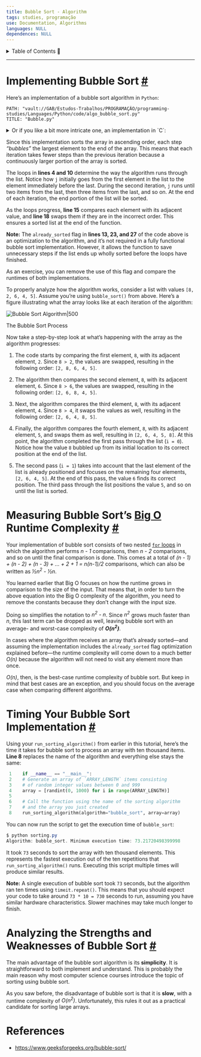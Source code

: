 ```yaml
---
title: Bubble Sort - Algorithm
tags: studies, programação
use: Documentation, Algorithms
languages: NULL
dependences: NULL
---
```


<details> <summary>Table of Contents 🔖</summary>

- [Implementing Bubble Sort #](#implementing-bubble-sort-)
- [Measuring Bubble Sort’s Big O Runtime Complexity #](#measuring-bubble-sorts-big-o-runtime-complexity-)
- [Timing Your Bubble Sort Implementation #](#timing-your-bubble-sort-implementation-)
- [Analyzing the Strengths and Weaknesses of Bubble Sort #](#analyzing-the-strengths-and-weaknesses-of-bubble-sort-)
- [References](#references)

</details>

---

# Implementing Bubble Sort [#](https://realpython.com/sorting-algorithms-python//#implementing-bubble-sort-in-python "Permanent link")

Here’s an implementation of a bubble sort algorithm in `Python`:

```embed-cpp
PATH: "vault://GAB/Estudos-Trabalhos/PROGRAMAÇÃO/programming-studies/Languages/Python/code/algo_bubble_sort.py"
TITLE: "Bubble.py"
```

<details> <summary>Or if you like a bit more intricate one, an implementation in `C`:</summary>

```embed-cpp
PATH: "vault://GAB/Estudos-Trabalhos/PROGRAMAÇÃO/programming-studies/Languages/C/code/algo_bubble_sort.c"
TITLE: "Bubble.c"
```

</details>

Since this implementation sorts the array in ascending order, each step *“bubbles”* the largest element to the end of the array. This means that each iteration takes fewer steps than the previous iteration because a continuously larger portion of the array is sorted.

The loops in **lines 4 and 10** determine the way the algorithm runs through the list. Notice how `j` initially goes from the first element in the list to the element immediately before the last. During the second iteration, `j` runs until two items from the last, then three items from the last, and so on. At the end of each iteration, the end portion of the list will be sorted.

As the loops progress, **line 15** compares each element with its adjacent value, and **line 18** swaps them if they are in the incorrect order. This ensures a sorted list at the end of the function.

**Note:** The `already_sorted` flag in **lines 13, 23, and 27** of the code above is an optimization to the algorithm, and it’s not required in a fully functional bubble sort implementation. However, it allows the function to save unnecessary steps if the list ends up wholly sorted before the loops have finished.

As an exercise, you can remove the use of this flag and compare the runtimes of both implementations.

To properly analyze how the algorithm works, consider a list with values `[8, 2, 6, 4, 5]`. Assume you’re using `bubble_sort()` from above. Here’s a figure illustrating what the array looks like at each iteration of the algorithm:

![Bubble Sort Algorithm|500](https://files.realpython.com/media/python-sorting-algorithms-bubble-sort.216ab9a52018.png)

The Bubble Sort Process

Now take a step-by-step look at what’s happening with the array as the algorithm progresses:

1.  The code starts by comparing the first element, `8`, with its adjacent element, `2`. Since `8 > 2`, the values are swapped, resulting in the following order: `[2, 8, 6, 4, 5]`.

2.  The algorithm then compares the second element, `8`, with its adjacent element, `6`. Since `8 > 6`, the values are swapped, resulting in the following order: `[2, 6, 8, 4, 5]`.
   
3.  Next, the algorithm compares the third element, `8`, with its adjacent element, `4`. Since `8 > 4`, it swaps the values as well, resulting in the following order: `[2, 6, 4, 8, 5]`.
   
4.  Finally, the algorithm compares the fourth element, `8`, with its adjacent element, `5`, and swaps them as well, resulting in `[2, 6, 4, 5, 8]`. At this point, the algorithm completed the first pass through the list (`i = 0`). Notice how the value `8` bubbled up from its initial location to its correct position at the end of the list.
   
5.  The second pass (`i = 1`) takes into account that the last element of the list is already positioned and focuses on the remaining four elements, `[2, 6, 4, 5]`. At the end of this pass, the value `6` finds its correct position. The third pass through the list positions the value `5`, and so on until the list is sorted.

# Measuring Bubble Sort’s [Big O](big_o_notation.md) Runtime Complexity [#](https://realpython.com/sorting-algorithms-python//#measuring-bubble-sorts-big-o-runtime-complexity "Permanent link")

Your implementation of bubble sort consists of two nested [`for` loops](https://realpython.com/python-for-loop/) in which the algorithm performs _n - 1_ comparisons, then _n - 2_ comparisons, and so on until the final comparison is done. This comes at a total of _(n - 1) + (n - 2) + (n - 3) + … + 2 + 1 = n(n-1)/2_ comparisons, which can also be written as _½n<sup>2</sup> - ½n_.

You learned earlier that Big O focuses on how the runtime grows in comparison to the size of the input. That means that, in order to turn the above equation into the Big O complexity of the algorithm, you need to remove the constants because they don’t change with the input size.

Doing so simplifies the notation to _n<sup>2</sup> - n_. Since _n<sup>2</sup>_ grows much faster than _n_, this last term can be dropped as well, leaving bubble sort with an average- and worst-case complexity of **_O(n<sup>2</sup>)_**.

In cases where the algorithm receives an array that’s already sorted—and assuming the implementation includes the `already_sorted` flag optimization explained before—the runtime complexity will come down to a much better _O(n)_ because the algorithm will not need to visit any element more than once.

_O(n)_, then, is the best-case runtime complexity of bubble sort. But keep in mind that best cases are an exception, and you should focus on the average case when comparing different algorithms.

# Timing Your Bubble Sort Implementation [#](https://realpython.com/sorting-algorithms-python//#timing-your-bubble-sort-implementation "Permanent link")

Using your `run_sorting_algorithm()` from earlier in this tutorial, here’s the time it takes for bubble sort to process an array with ten thousand items. **Line 8** replaces the name of the algorithm and everything else stays the same:

```python
 1    if __name__ == "__main__":
 2    # Generate an array of `ARRAY_LENGTH` items consisting
 3    # of random integer values between 0 and 999
 4    array = [randint(0, 1000) for i in range(ARRAY_LENGTH)]
 5
 6    # Call the function using the name of the sorting algorithm
 7    # and the array you just created
 8    run_sorting_algorithm(algorithm="bubble_sort", array=array)

```

You can now run the script to get the execution time of `bubble_sort`:

```powershell
$ python sorting.py
Algorithm: bubble_sort. Minimum execution time: 73.21720498399998
```

It took `73` seconds to sort the array with ten thousand elements. This represents the fastest execution out of the ten repetitions that `run_sorting_algorithm()` runs. Executing this script multiple times will produce similar results.

**Note:** A single execution of bubble sort took `73` seconds, but the algorithm ran ten times using `timeit.repeat()`. This means that you should expect your code to take around `73 * 10 = 730` seconds to run, assuming you have similar hardware characteristics. Slower machines may take much longer to finish.

# Analyzing the Strengths and Weaknesses of Bubble Sort [#](https://realpython.com/sorting-algorithms-python//#analyzing-the-strengths-and-weaknesses-of-bubble-sort "Permanent link")

The main advantage of the bubble sort algorithm is its **simplicity**. It is straightforward to both implement and understand. This is probably the main reason why most computer science courses introduce the topic of sorting using bubble sort.

As you saw before, the disadvantage of bubble sort is that it is **slow**, with a runtime complexity of _O(n<sup>2</sup>)_. Unfortunately, this rules it out as a practical candidate for sorting large arrays.

# References

- https://www.geeksforgeeks.org/bubble-sort/